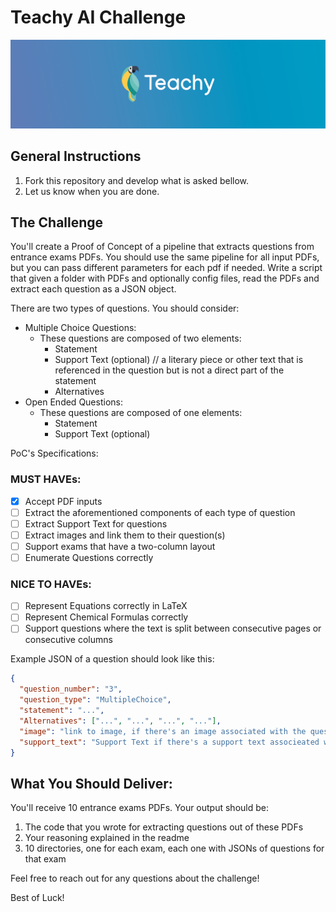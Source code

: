 # Teachy AI Challenge

![](banner-teachy.png)

## General Instructions

1. Fork this repository and develop what is asked bellow.
2. Let us know when you are done.

## The Challenge


You'll create a Proof of Concept of a pipeline that extracts questions from entrance exams PDFs.
You should use the same pipeline for all input PDFs, but you can pass different parameters for each pdf if needed.
Write a script that given a folder with PDFs and optionally config files, read the PDFs and extract each question as a JSON object.

There are two types of questions. You should consider:
- Multiple Choice Questions:
    - These questions are composed of two elements:
      - Statement
      - Support Text (optional) // a literary piece or other text that is referenced in the question but is not a direct part of the statement
      - Alternatives
- Open Ended Questions:
    - These questions are composed of one elements:
      - Statement
      - Support Text (optional)

PoC's Specifications:

### MUST HAVEs:
- [x] Accept PDF inputs
- [ ] Extract the aforementioned components of each type of question
- [ ] Extract Support Text for questions
- [ ] Extract images and link them to their question(s) 
- [ ] Support exams that have a two-column layout
- [ ] Enumerate Questions correctly

### NICE TO HAVEs:
- [ ] Represent Equations correctly in LaTeX
- [ ] Represent Chemical Formulas correctly
- [ ] Support questions where the text is split between consecutive pages or consecutive columns

Example JSON of a question should look like this:

```json
{
  "question_number": "3",
  "question_type": "MultipleChoice",
  "statement": "...",
  "Alternatives": ["...", "...", "...", "..."],
  "image": "link to image, if there's an image associated with the question",
  "support_text": "Support Text if there's a support text associeated with the question"
}
```

## What You Should Deliver:

You'll receive 10 entrance exams PDFs. Your output should be:
1. The code that you wrote for extracting questions out of these PDFs
2. Your reasoning explained in the readme
3. 10 directories, one for each exam, each one with JSONs of questions for that exam

Feel free to reach out for any questions about the challenge!

Best of Luck!
